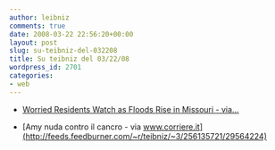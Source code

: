 ```yaml
---
author: leibniz
comments: true
date: 2008-03-22 22:56:20+00:00
layout: post
slug: su-teibniz-del-032208
title: Su teibniz del 03/22/08
wordpress_id: 2701
categories:
- web
---
```




  * [Worried Residents Watch as Floods Rise in Missouri  - via...](http://feeds.feedburner.com/~r/teibniz/~3/256135720/29564516)


  * [Amy nuda contro il cancro - via www.corriere.it](http://feeds.feedburner.com/~r/teibniz/~3/256135721/29564224)


